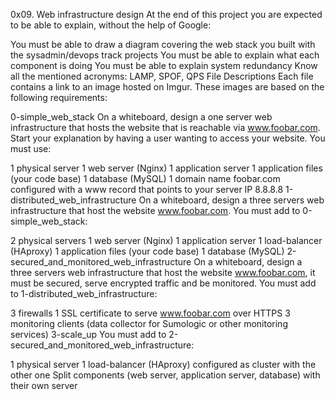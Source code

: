 0x09. Web infrastructure design
At the end of this project you are expected to be able to explain, without the help of Google:

You must be able to draw a diagram covering the web stack you built with the sysadmin/devops track projects
You must be able to explain what each component is doing
You must be able to explain system redundancy
Know all the mentioned acronyms: LAMP, SPOF, QPS
File Descriptions
Each file contains a link to an image hosted on Imgur. These images are based on the following requirements:

0-simple_web_stack
On a whiteboard, design a one server web infrastructure that hosts the website that is reachable via www.foobar.com. Start your explanation by having a user wanting to access your website.
You must use:

1 physical server
1 web server (Nginx)
1 application server
1 application files (your code base)
1 database (MySQL)
1 domain name foobar.com configured with a www record that points to your server IP 8.8.8.8
1-distributed_web_infrastructure
On a whiteboard, design a three servers web infrastructure that host the website www.foobar.com.
You must add to 0-simple_web_stack:

2 physical servers
1 web server (Nginx)
1 application server
1 load-balancer (HAproxy)
1 application files (your code base)
1 database (MySQL)
2-secured_and_monitored_web_infrastructure
On a whiteboard, design a three servers web infrastructure that host the website www.foobar.com, it must be secured, serve encrypted traffic and be monitored.
You must add to 1-distributed_web_infrastructure:

3 firewalls
1 SSL certificate to serve www.foobar.com over HTTPS
3 monitoring clients (data collector for Sumologic or other monitoring services)
3-scale_up
You must add to 2-secured_and_monitored_web_infrastructure:

1 physical server
1 load-balancer (HAproxy) configured as cluster with the other one
Split components (web server, application server, database) with their own server
